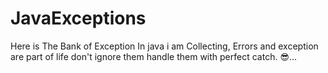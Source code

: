 # JavaExceptions
Here is The Bank of Exception In java i am Collecting, Errors and exception are part of life don't ignore them handle them with perfect catch. 😎...
